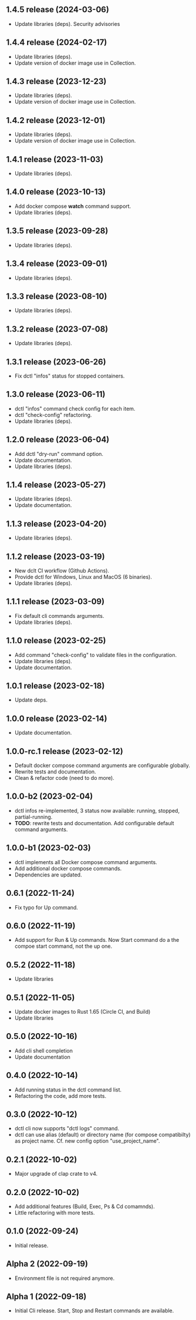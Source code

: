 ## 1.4.5 release (2024-03-06)

 * Update libraries (deps). Security advisories

## 1.4.4 release (2024-02-17)

 * Update libraries (deps).
 * Update version of docker image use in Collection.

## 1.4.3 release (2023-12-23)

 * Update libraries (deps).
 * Update version of docker image use in Collection.

## 1.4.2 release (2023-12-01)
 
 * Update libraries (deps).
 * Update version of docker image use in Collection.
  
## 1.4.1 release (2023-11-03)
 
 * Update libraries (deps).

## 1.4.0 release (2023-10-13)
 
 * Add docker compose **watch** command support.
 * Update libraries (deps).

## 1.3.5 release (2023-09-28)
 
 * Update libraries (deps).

## 1.3.4 release (2023-09-01)
 
 * Update libraries (deps).
  
## 1.3.3 release (2023-08-10)
 
 * Update libraries (deps).

## 1.3.2 release (2023-07-08)
 
 * Update libraries (deps).

## 1.3.1 release (2023-06-26)
 
 * Fix dctl "infos" status for stopped containers.

## 1.3.0 release (2023-06-11)
 
 * dctl "infos" command check config for each item.
 * dctl "check-config" refactoring.
 * Update libraries (deps).
  
## 1.2.0 release (2023-06-04)
 
 * Add dctl "dry-run" command option.
 * Update documentation.
 * Update libraries (deps).

## 1.1.4 release (2023-05-27)
 
 * Update libraries (deps).
 * Update documentation.
  
## 1.1.3 release (2023-04-20)
 
 * Update libraries (deps).

## 1.1.2 release (2023-03-19)
 
 * New dclt CI workflow (Github Actions).
 * Provide dctl for Windows, Linux and MacOS (6 binaries).
 * Update libraries (deps). 
  
## 1.1.1 release (2023-03-09)
 
 * Fix default cli commands arguments.
 * Update libraries (deps).

## 1.1.0 release (2023-02-25)
 
 * Add command "check-config" to validate files in the configuration.
 * Update libraries (deps).
 * Update documentation.

## 1.0.1 release (2023-02-18)

 * Update deps.

## 1.0.0 release (2023-02-14)

 * Update documentation.

## 1.0.0-rc.1 release (2023-02-12)

 * Default docker compose command arguments are configurable globally.
 * Rewrite tests and documentation.
 * Clean & refactor code (need to do more).

## 1.0.0-b2 (2023-02-04)

 * dctl infos re-implemented, 3 status now available: running, stopped, partial-running.
 * **TODO**: rewrite tests and documentation. Add configurable default command arguments.

## 1.0.0-b1 (2023-02-03)

 * dctl implements all Docker compose command arguments.
 * Add additional docker compose commands.
 * Dependencies are updated.

## 0.6.1 (2022-11-24)

* Fix typo for Up command.

## 0.6.0 (2022-11-19)

* Add support for Run & Up commands. Now Start command do a the compoe start command, not the up one.

## 0.5.2 (2022-11-18)

* Update libraries

## 0.5.1 (2022-11-05)

* Update docker images to Rust 1.65 (Circle CI, and Build)
* Update libraries
 
## 0.5.0 (2022-10-16)

* Add cli shell completion
* Update documentation

## 0.4.0 (2022-10-14)

* Add running status in the dctl command list.
* Refactoring the code, add more tests.

## 0.3.0 (2022-10-12)

* dctl cli now supports "dctl logs" command.
* dctl can use alias (default) or directory name (for compose compatibilty) as project name. Cf. new config option "use_project_name".

## 0.2.1 (2022-10-02)

* Major upgrade of clap crate to v4.

## 0.2.0 (2022-10-02)

* Add additional features (Build, Exec, Ps & Cd comamnds).
* Little refactoring with more tests.

## 0.1.0 (2022-09-24)

* Initial release.

## Alpha 2 (2022-09-19)

* Environment file is not required anymore.
  
## Alpha 1 (2022-09-18)

* Initial Cli release. Start, Stop and Restart commands are available.
